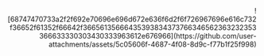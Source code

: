 <div align="right" height="190">
![68747470733a2f2f692e70696e696d672e636f6d2f6f726967696e616c732f36652f61352f66642f36656135666435393834373766346562363232353366633330303430333963612e676966](https://github.com/user-attachments/assets/5c05606f-4687-4f08-8d9c-f77b1f25f998)
</div>
